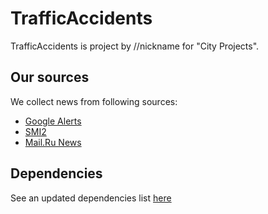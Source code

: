 # TrafficAccidents
TrafficAccidents is project by //nickname for "City Projects".

## Our sources
We collect news from following sources:
* [Google Alerts](https://www.google.com/alerts)
* [SMI2](http://smi2.ru/)
* [Mail.Ru News](https://news.mail.ru)

## Dependencies
See an updated dependencies list [here](https://github.com/Nickname1748/TrafficAccidents/network/dependencies)